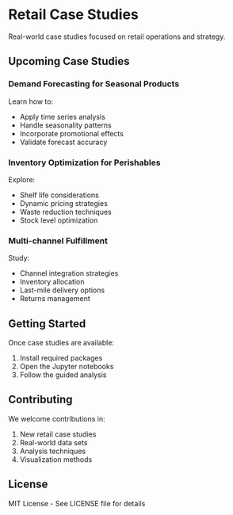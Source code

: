 # Retail Case Studies

Real-world case studies focused on retail operations and strategy.

## Upcoming Case Studies

### Demand Forecasting for Seasonal Products
Learn how to:
- Apply time series analysis
- Handle seasonality patterns
- Incorporate promotional effects
- Validate forecast accuracy

### Inventory Optimization for Perishables
Explore:
- Shelf life considerations
- Dynamic pricing strategies
- Waste reduction techniques
- Stock level optimization

### Multi-channel Fulfillment
Study:
- Channel integration strategies
- Inventory allocation
- Last-mile delivery options
- Returns management

## Getting Started
Once case studies are available:
1. Install required packages
2. Open the Jupyter notebooks
3. Follow the guided analysis

## Contributing
We welcome contributions in:
1. New retail case studies
2. Real-world data sets
3. Analysis techniques
4. Visualization methods

## License
MIT License - See LICENSE file for details
